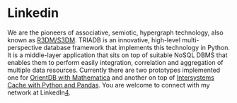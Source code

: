 # Linkedin

We are the pioneers of associative, semiotic, hypergraph technology, also known as [R3DM/S3DM][3]. TRIADB is an innovative, high-level multi-perspective database framework that implements this technology in Python. It is a middle-layer application that sits on top of suitable NoSQL DBMS that enables them to perform easily integration, correlation and aggregation of multiple data resources. Currently there are two prototypes implemented one for [OrientDB with Mathematica][1] and another on top of [Intersystems Cache with Python and Pandas][2]. You are welcome to connect with my network at LinkedIn[4].


[1]: https://healiseu.github.io/r3dm_project/post000109/
[2]: https://community.intersystems.com/post/triadb-associative-semiotic-hypergraph-database-framework-intersystems-cache-python-pandas
[3]: http://healis.eu/r3dm_project/post000107/
[4]: https://www.linkedin.com/in/athanassios/
